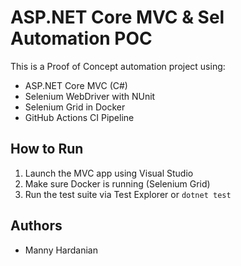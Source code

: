 # ASP.NET Core MVC & Sel Automation POC

This is a Proof of Concept automation project using:

- ASP.NET Core MVC (C#)
- Selenium WebDriver with NUnit
- Selenium Grid in Docker
- GitHub Actions CI Pipeline

## How to Run

1. Launch the MVC app using Visual Studio
2. Make sure Docker is running (Selenium Grid)
3. Run the test suite via Test Explorer or `dotnet test`

## Authors
- Manny Hardanian
